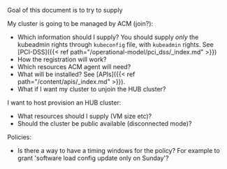 
Goal of this document is to try to supply 

My cluster is going to be managed by ACM (join?):

   * Which information should I supply? You should supply _only_ the kubeadmin rights through `kubeconfig` file, with `kubeadmin` rights. See [PCI-DSS]({{< ref path="/operational-model/pci_dss/_index.md" >}})
   * How the registration will work?
   * Which resources ACM agent will need?
   * What  will be installed? See [APIs]({{< ref path="/content/apis/_index.md" >}}).
   * What if I want my cluster to unjoin the HUB cluster?

I want to host provision an HUB cluster:

   * What resources should I supply (VM size etc)?
   * Should the cluster be public available (disconnected mode)?



Policies:

   * Is there a way to have a timing windows for the policy? For example to grant 'software load config update only on Sunday'?


